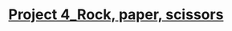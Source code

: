 # [Project 4_Rock, paper, scissors](https://colab.research.google.com/drive/1UXxJu68f6RzsfkWcp2y2_vVBWucF_TpK)

